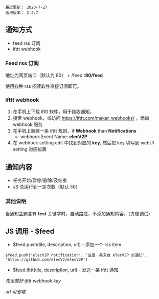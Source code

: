 ```
最近更新： 2020-7-27
适用版本： 2.2.7
```

## 通知方式

- feed rss 订阅
- ifttt webhook

### Feed rss 订阅 

地址为网页端口（默认为 80） + /feed
**:80/feed**

使用各种 rss 阅读软件直接订阅即可。

### ifttt webhook 

1. 在手机上下载 ifttt 软件，用于接收通知。
2. 搜索 webhook，或访问 https://ifttt.com/maker_webhooks/ ，添加 webhook 服务
3. 在手机上新建一条 ifttt 规则，if **Webhook** than **Notifications**
   - webhook Event Name: **elecV2P**
4. 在 webhook setting edit 中找到对应的 **key**, 然后把 key 填写到 webUI setting 对应位置

## 通知内容

- 任务开始/暂停/删除/及结束
- JS 总运行到一定次数（默认 50）

### 其他说明

当通知主题含有 **test** 关键字时，自动路过，不添加通知内容。（方便调试）

## JS 调用 - $feed

- $feed.push(tile, description, url) - 添加一个 rss item

``` JS example
$feed.push('elecV2P notification', '这是一条来自 elecV2P 的通知', 'https://github.com/elecV2/elecV2P')
```

- $feed.ifttt(tile, description, url) - 发送一条 ifttt 通知

*先设置好 ifttt webhook key*

*url 可省略*